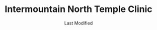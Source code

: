 ---
layout: location-page
date: Last Modified
description: "Local COVID-19 testing is available at Intermountain North Temple Clinic in Salt Lake City, Utah, USA."
permalink: "locations/utah/salt-lake-city/intermountain-north-temple-clinic/"
tags:
  - locations
  - utah
title: Intermountain North Temple Clinic
state: Utah
stateAbbr: UT
hood: "Salt Lake City"
address: "54 N 800 W"
city: "Salt Lake City"
zip: "84116"
mapUrl: "http://maps.apple.com/?q=Intermountain+North+Temple+Clinic&address=54+N+800+W,Salt+Lake+City,Utah,84116"
locationType: Drive-thru
phone: "801-408-8654"
website: "https://intermountainhealthcare.org/locations/location-details/intermountain-north-temple-clinic/intermountain-north-temple-clinic/"
onlineBooking: undefined
closed: undefined
closedUpdate: April 17th, 2020
notes: "Requires phone screen."
days: Everyday
hours: 10AM-5PM
ctaMessage: Learn more
ctaUrl: "https://intermountainhealthcare.org/locations/location-details/intermountain-north-temple-clinic/intermountain-north-temple-clinic/"
---